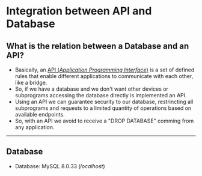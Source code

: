 # Integration between API and Database

## What is the relation between a Database and an API?

- Basically, an [API (_Application Programming Interface_)](https://www.ibm.com/topics/api) is a set of defined rules that enable different applications to communicate with each other, like a bridge.
- So, if we have a database and we don't want other devices or subprograms accessing the database directly is implemented an API.
- Using an API we can guarantee security to our database, restrincting all subprograms and requests to a limited quantity of operations based on available endpoints.
- So, with an API we avoid to receive a "DROP DATABASE" comming from any application.

---

## Database

- Database: MySQL 8.0.33 (_localhost_)